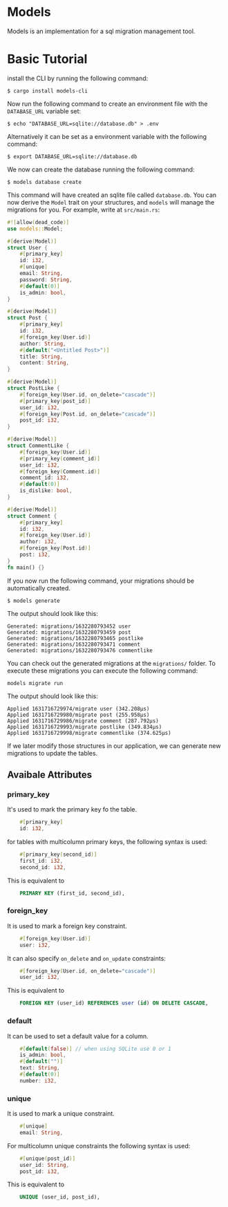 # Models
Models is an implementation for a sql migration management tool.


# Basic Tutorial

install the CLI by running the following command: 
```
$ cargo install models-cli
```

Now run the following command to create an environment file with the `DATABASE_URL` variable set: 
```
$ echo "DATABASE_URL=sqlite://database.db" > .env
```
Alternatively it can be set as a environment variable with the following command: 
```
$ export DATABASE_URL=sqlite://database.db
```
We now can create the database running the following command: 
```
$ models database create
```
This command will have created an sqlite file called `database.db`. 
You can now derive the `Model` trait on your structures, 
and `models` will manage the migrations for you. For example, write at `src/main.rs`: 
```rust
#![allow(dead_code)]
use models::Model; 

#[derive(Model)]
struct User {
    #[primary_key]
    id: i32,
    #[unique]
    email: String,
    password: String,
    #[default(0)]
    is_admin: bool,
}

#[derive(Model)]
struct Post {
    #[primary_key]
    id: i32,
    #[foreign_key(User.id)]
    author: String,
    #[default("<Untitled Post>")]
    title: String,
    content: String,
}

#[derive(Model)]
struct PostLike {
    #[foreign_key(User.id, on_delete="cascade")]
    #[primary_key(post_id)]
    user_id: i32,
    #[foreign_key(Post.id, on_delete="cascade")]
    post_id: i32,
}

#[derive(Model)]
struct CommentLike {
    #[foreign_key(User.id)]
    #[primary_key(comment_id)]
    user_id: i32,
    #[foreign_key(Comment.id)]
    comment_id: i32,
    #[default(0)]
    is_dislike: bool,
}

#[derive(Model)]
struct Comment {
    #[primary_key]
    id: i32,
    #[foreign_key(User.id)]
    author: i32,
    #[foreign_key(Post.id)]
    post: i32,
}
fn main() {}
```

If you now run the following command, your migrations should be automatically created.
``` 
$ models generate
```
The output should look like this: 
```
Generated: migrations/1632280793452 user
Generated: migrations/1632280793459 post
Generated: migrations/1632280793465 postlike
Generated: migrations/1632280793471 comment
Generated: migrations/1632280793476 commentlike
```
You can check out the generated migrations at the `migrations/` folder. 
To execute these migrations you can execute the following command: 
```
models migrate run
```
The output should look like this: 
```
Applied 1631716729974/migrate user (342.208µs)
Applied 1631716729980/migrate post (255.958µs)
Applied 1631716729986/migrate comment (287.792µs)
Applied 1631716729993/migrate postlike (349.834µs)
Applied 1631716729998/migrate commentlike (374.625µs)
```
If we later modify those structures in our application, we can generate new migrations to update the tables. 

## Avaibale Attributes
### primary_key
It's used to mark the primary key fo the table. 
```rust
    #[primary_key]
    id: i32, 
```
for tables with multicolumn primary keys, the following syntax is used: 
```rust
    #[primary_key(second_id)]
    first_id: i32, 
    second_id: i32, 
```
This is equivalent to
```sql
    PRIMARY KEY (first_id, second_id),
```

### foreign_key
It is used to mark a foreign key constraint. 
```rust
    #[foreign_key(User.id)]
    user: i32, 
```
It can also specify `on_delete` and `on_update` constraints: 
```rust
    #[foreign_key(User.id, on_delete="cascade")]
    user_id: i32, 
```
This is equivalent to
```sql
    FOREIGN KEY (user_id) REFERENCES user (id) ON DELETE CASCADE,
```
### default
It can be used to set a default value for a column. 
```rust
    #[default(false)] // when using SQLite use 0 or 1
    is_admin: bool, 
    #[default("")]
    text: String, 
    #[default(0)]
    number: i32, 
```

### unique
It is used to mark a unique constraint. 
```rust
    #[unique]
    email: String, 
```
For multicolumn unique constraints the following syntax is used: 
```rust
    #[unique(post_id)]
    user_id: String,
    post_id: i32,
```
This is equivalent to
```sql
    UNIQUE (user_id, post_id),
```
